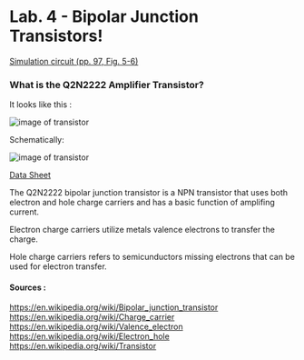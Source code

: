 # Lab. 4 - Bipolar Junction Transistors!

[Simulation circuit (pp. 97, Fig. 5-6)](http://lushprojects.com/circuitjs/circuitjs.html?cct=$+1+0.000005+10.200277308269968+50+5+50%0At+304+176+400+176+0+1+0+0+100%0Av+592+304+592+96+0+0+40+5+0+0+0.5%0Ai+208+368+208+176+0+0.01%0Ag+400+368+400+464+0%0Aw+208+368+400+368+0%0Aw+208+176+304+176+0%0Aw+400+160+400+96+0%0Aw+400+96+592+96+0%0Aw+592+304+592+368+0%0Aw+592+368+400+368+0%0Aw+400+192+400+368+0%0Ao+0+64+3+551+5+0.1+0+-1%0A)

### What is the Q2N2222 Amplifier Transistor?

It looks like this :

![image of transistor](https://preview.c9users.io/koreahaos/basic_circuit_lab_36095-02/labs/weeks/week4/Q2N2222_amplifier_transistor.png?_c9_id=livepreview2&_c9_host=https://ide.c9.io)

Schematically:

![image of transistor](https://preview.c9users.io/koreahaos/basic_circuit_lab_36095-02/labs/weeks/week4/Q2N2223_amplifier_transistor_schematic.png?_c9_id=livepreview2&_c9_host=https://ide.c9.io)

[Data Sheet](http://okdatasheet.cn/okDatasheet/Q2N2222.pdf)

The Q2N2222 bipolar junction transistor is a NPN transistor that uses both electron and hole charge carriers and has a basic function of amplifing current.

Electron charge carriers utilize metals valence electrons to transfer the charge.

Hole charge carriers refers to semicunductors missing electrons that can be used for electron transfer.

#### Sources :

https://en.wikipedia.org/wiki/Bipolar_junction_transistor
https://en.wikipedia.org/wiki/Charge_carrier
https://en.wikipedia.org/wiki/Valence_electron
https://en.wikipedia.org/wiki/Electron_hole
https://en.wikipedia.org/wiki/Transistor

